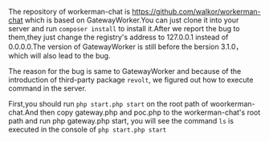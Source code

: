 The repository of workerman-chat is https://github.com/walkor/workerman-chat which is based on GatewayWorker.You can just clone it into your server and run `composer install` to install it.After we report the bug to them,they just change the registry's address to 127.0.0.1 instead of 0.0.0.0.The version of GatewayWorker is still before the bersion 3.1.0，which will also lead to the bug.

The reason for the bug is same to GatewayWorker and because of the introduction of third-party package `revolt`, we figured out  how to execute command in the server.


First,you should run `php start.php start` on the root path of woorkerman-chat.And then copy gateway.php and poc.php to the workerman-chat's root path and run php gateway.php start, you will see the command `ls` is executed in the console of `php start.php start`
